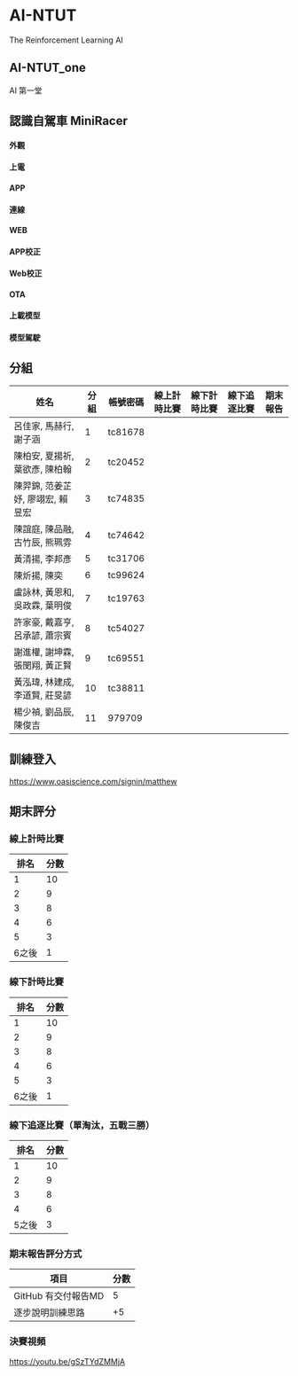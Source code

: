 # AI-NTUT
The Reinforcement Learning AI 
## AI-NTUT_one
AI 第一堂
## 認識自駕車 MiniRacer 

#### 外觀
#### 上電
#### APP
#### 連線
#### WEB
#### APP校正
#### Web校正
#### OTA
#### 上載模型
#### 模型駕駛

## 分組 
| 姓名 | 分組 | 帳號密碼 | 線上計時比賽 | 線下計時比賽 | 線下追逐比賽 | 期末報告 |
| --- | --- | --- |--- | --- |--- | --- |
|呂佳家, 馬赫行, 謝子涵|1|tc81678|
|陳柏安, 夏揚祈, 葉欲彥, 陳柏翰|2|tc20452|
|陳羿錦, 范姜芷妤, 廖翊宏, 賴昱宏|3|tc74835|
|陳誼庭, 陳品融, 古竹辰, 熊珮雰|4|tc74642|
|黃清揚, 李邦彥|5|tc31706|
|陳炘揚, 陳奕|6|tc99624|
|盧詠林, 黃恩和, 吳政霖, 葉明俊|7|tc19763|
|許家豪, 戴嘉亨, 呂承諺, 蕭宗賓|8|tc54027|
|謝進權, 謝坤霖, 張閔翔, 黃正賢|9|tc69551|
|黃泓瑋, 林建成, 李道賢, 莊旻諺|10|tc38811|
|楊少禎, 劉品辰, 陳俊吉|11|979709|

## 訓練登入
https://www.oasiscience.com/signin/matthew

## 期末評分
### 線上計時比賽
| 排名 | 分數 |
| --- | --- |
| 1 | 10 |
| 2 | 9 |
| 3 | 8 | 
| 4 | 6 |
| 5 | 3 | 
| 6之後 | 1 | 
### 線下計時比賽
| 排名 | 分數 |
| --- | --- |
| 1 | 10 |
| 2 | 9 |
| 3 | 8 | 
| 4 | 6 |
| 5 | 3 | 
| 6之後 | 1 | 
### 線下追逐比賽（單淘汰，五戰三勝）
| 排名 | 分數 |
| --- | --- |
| 1 | 10 |
| 2 | 9 |
| 3 | 8 | 
| 4 | 6 |
| 5之後 | 3 | 

### 期末報告評分方式
| 項目 | 分數 |
| --- | --- |
| GitHub 有交付報告MD | 5 |
| 逐步說明訓練思路 | +5 |

### 決賽視頻
https://youtu.be/gSzTYdZMMjA
